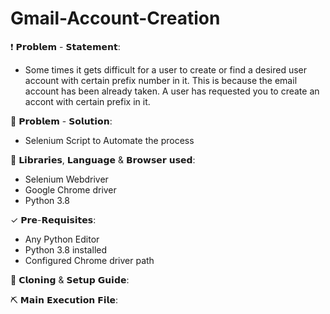 # Gmail-Account-Creation

❗️ 𝗣𝗿𝗼𝗯𝗹𝗲𝗺 - 𝗦𝘁𝗮𝘁𝗲𝗺𝗲𝗻𝘁:</br>
- Some times it gets difficult for a user to create or find a desired user account with certain prefix number in it. This is because the email account has been already taken. A user has requested you to create an accont with certain prefix in it.

🔪 𝗣𝗿𝗼𝗯𝗹𝗲𝗺 - 𝗦𝗼𝗹𝘂𝘁𝗶𝗼𝗻:</br>
- Selenium Script to Automate the process

📐 𝗟𝗶𝗯𝗿𝗮𝗿𝗶𝗲𝘀, 𝗟𝗮𝗻𝗴𝘂𝗮𝗴𝗲 & 𝗕𝗿𝗼𝘄𝘀𝗲𝗿 𝘂𝘀𝗲𝗱:
- Selenium Webdriver
- Google Chrome driver
- Python 3.8

✓ 𝗣𝗿𝗲-𝗥𝗲𝗾𝘂𝗶𝘀𝗶𝘁𝗲𝘀:
- Any Python Editor
- Python 3.8 installed
- Configured Chrome driver path

🎲 𝗖𝗹𝗼𝗻𝗶𝗻𝗴 & 𝗦𝗲𝘁𝘂𝗽 𝗚𝘂𝗶𝗱𝗲:

⛏ 𝗠𝗮𝗶𝗻 𝗘𝘅𝗲𝗰𝘂𝘁𝗶𝗼𝗻 𝗙𝗶𝗹𝗲:
